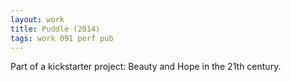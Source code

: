 ```yaml
---
layout: work
title: Puddle (2014)
tags: work 091 perf pub
---
```

Part of a kickstarter project: Beauty and Hope in the 21th century.